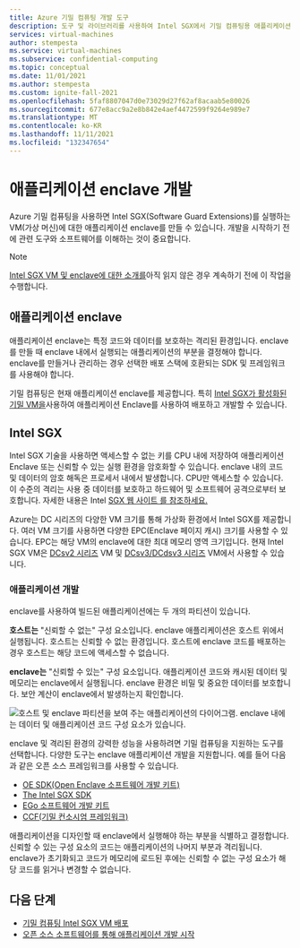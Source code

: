 ```yaml
---
title: Azure 기밀 컴퓨팅 개발 도구
description: 도구 및 라이브러리를 사용하여 Intel SGX에서 기밀 컴퓨팅용 애플리케이션 개발
services: virtual-machines
author: stempesta
ms.service: virtual-machines
ms.subservice: confidential-computing
ms.topic: conceptual
ms.date: 11/01/2021
ms.author: stempesta
ms.custom: ignite-fall-2021
ms.openlocfilehash: 5faf8807047d0e73029d27f62af8acaab5e80026
ms.sourcegitcommit: 677e8acc9a2e8b842e4aef4472599f9264e989e7
ms.translationtype: MT
ms.contentlocale: ko-KR
ms.lasthandoff: 11/11/2021
ms.locfileid: "132347654"
---
```

# <a name="application-enclave-development"></a>애플리케이션 enclave 개발 

Azure 기밀 컴퓨팅을 사용하면 Intel SGX(Software Guard Extensions)를 실행하는 VM(가상 머신)에 대한 애플리케이션 enclave를 만들 수 있습니다. 개발을 시작하기 전에 관련 도구와 소프트웨어를 이해하는 것이 중요합니다.

> [!NOTE]
> [Intel SGX VM 및 enclave에 대한 소개를](confidential-computing-enclaves.md)아직 읽지 않은 경우 계속하기 전에 이 작업을 수행합니다.

## <a name="application-enclaves"></a>애플리케이션 enclave

애플리케이션 enclave는 특정 코드와 데이터를 보호하는 격리된 환경입니다. enclave를 만들 때 enclave 내에서 실행되는 애플리케이션의 부분을 결정해야 합니다. enclave를 만들거나 관리하는 경우 선택한 배포 스택에 호환되는 SDK 및 프레임워크를 사용해야 합니다. 

기밀 컴퓨팅은 현재 애플리케이션 enclave를 제공합니다. 특히 [Intel SGX가 활성화된 기밀 VM을](virtual-machine-solutions-sgx.md)사용하여 애플리케이션 Enclave를 사용하여 배포하고 개발할 수 있습니다. 

## <a name="intel-sgx"></a>Intel SGX

Intel SGX 기술을 사용하면 액세스할 수 없는 키를 CPU 내에 저장하여 애플리케이션 Enclave 또는 신뢰할 수 있는 실행 환경을 암호화할 수 있습니다. enclave 내의 코드 및 데이터의 암호 해독은 프로세서 내에서 발생합니다. CPU만 액세스할 수 있습니다. 이 수준의 격리는 사용 중 데이터를 보호하고 하드웨어 및 소프트웨어 공격으로부터 보호합니다. 자세한 내용은 Intel [SGX 웹 사이트 를 참조하세요.](https://www.intel.com/content/www/us/en/architecture-and-technology/software-guard-extensions.html) 

Azure는 DC 시리즈의 다양한 VM 크기를 통해 가상화 환경에서 Intel SGX를 제공합니다. 여러 VM 크기를 사용하면 다양한 EPC(Enclave 페이지 캐시) 크기를 사용할 수 있습니다. EPC는 해당 VM의 enclave에 대한 최대 메모리 영역 크기입니다. 현재 Intel SGX VM은 [DCsv2 시리즈](../virtual-machines/dcv2-series.md) VM 및 [DCsv3/DCdsv3 시리즈](../virtual-machines/dcv3-series.md) VM에서 사용할 수 있습니다.


### <a name="developing-applications"></a>애플리케이션 개발

enclave를 사용하여 빌드된 애플리케이션에는 두 개의 파티션이 있습니다. 

**호스트는** "신뢰할 수 없는" 구성 요소입니다. enclave 애플리케이션은 호스트 위에서 실행됩니다. 호스트는 신뢰할 수 없는 환경입니다. 호스트에 enclave 코드를 배포하는 경우 호스트는 해당 코드에 액세스할 수 없습니다.

**enclave는** "신뢰할 수 있는" 구성 요소입니다. 애플리케이션 코드와 캐시된 데이터 및 메모리는 enclave에서 실행됩니다. enclave 환경은 비밀 및 중요한 데이터를 보호합니다. 보안 계산이 enclave에서 발생하는지 확인합니다.

![호스트 및 enclave 파티션을 보여 주는 애플리케이션의 다이어그램. enclave 내에는 데이터 및 애플리케이션 코드 구성 요소가 있습니다.](media/application-development/oe-sdk.png)

enclave 및 격리된 환경의 강력한 성능을 사용하려면 기밀 컴퓨팅을 지원하는 도구를 선택합니다. 다양한 도구는 enclave 애플리케이션 개발을 지원합니다. 예를 들어 다음과 같은 오픈 소스 프레임워크를 사용할 수 있습니다. 

- [OE SDK(Open Enclave 소프트웨어 개발 키트)](enclave-development-oss.md#oe-sdk)
- [The Intel SGX SDK](enclave-development-oss.md#intel-sdk)
- [EGo 소프트웨어 개발 키트](enclave-development-oss.md#ego)
- [CCF(기밀 컨소시엄 프레임워크)](enclave-development-oss.md#ccf)

애플리케이션을 디자인할 때 enclave에서 실행해야 하는 부분을 식별하고 결정합니다. 신뢰할 수 있는 구성 요소의 코드는 애플리케이션의 나머지 부분과 격리됩니다. enclave가 초기화되고 코드가 메모리에 로드된 후에는 신뢰할 수 없는 구성 요소가 해당 코드를 읽거나 변경할 수 없습니다.

## <a name="next-steps"></a>다음 단계 

- [기밀 컴퓨팅 Intel SGX VM 배포](quick-create-portal.md)
- [오픈 소스 소프트웨어를 통해 애플리케이션 개발 시작](enclave-development-oss.md)
